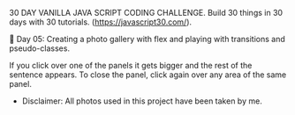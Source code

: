 30 DAY VANILLA JAVA SCRIPT CODING CHALLENGE.
Build 30 things in 30 days with 30 tutorials. (https://javascript30.com/).

📸 Day 05: Creating a photo gallery with flex and playing with transitions and pseudo-classes.

If you click over one of the panels it gets bigger and the rest of the sentence appears. To close the panel, click again over any area of the same panel.


* Disclaimer: All photos used in this project have been taken by me.
